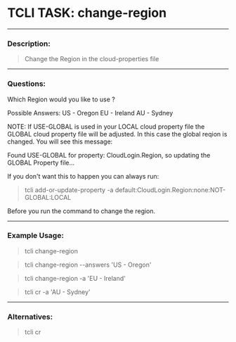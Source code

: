 # TCLI TASK: change-region

---
### Description:
> Change the Region in the cloud-properties file

---
### Questions:

Which Region would you like to use ?

Possible Answers:
US - Oregon
EU - Ireland
AU - Sydney

NOTE: If USE-GLOBAL is used in your LOCAL cloud property file the GLOBAL cloud property file will be adjusted. In this case the global reqion is changed. You will see this message:

Found USE-GLOBAL for property: CloudLogin.Region, so updating the GLOBAL Property file...

If you don't want this to happen you can always run:

> tcli add-or-update-property -a default:CloudLogin.Region:none:NOT-GLOBAL:LOCAL

Before you run the command to change the region.

---
### Example Usage:

> tcli change-region

> tcli change-region --answers 'US - Oregon'

> tcli change-region -a 'EU - Ireland'

> tcli cr -a 'AU - Sydney'

---
### Alternatives:
> tcli cr


